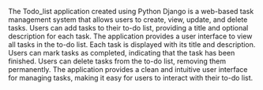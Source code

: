 The Todo_list application created using Python Django is a web-based task management system that allows users to create, view, update, and delete tasks. 
Users can add tasks to their to-do list, providing a title and optional description for each task.
The application provides a user interface to view all tasks in the to-do list. Each task is displayed with its title and description.
Users can mark tasks as completed, indicating that the task has been finished.
Users can delete tasks from the to-do list, removing them permanently.
The application provides a clean and intuitive user interface for managing tasks, making it easy for users to interact with their to-do list.
